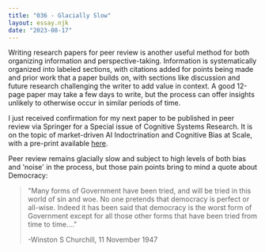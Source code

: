 ```yaml
---
title: "036 - Glacially Slow"
layout: essay.njk
date: "2023-08-17"
---
```


Writing research papers for peer review is another useful method for both organizing information and perspective-taking. Information is systematically organized into labeled sections, with citations added for points being made and prior work that a paper builds on, with sections like discussion and future research challenging the writer to add value in context. A good 12-page paper may take a few days to write, but the process can offer insights unlikely to otherwise occur in similar periods of time.

I just received confirmation for my next paper to be published in peer review via Springer for a Special issue of Cognitive Systems Research. It is on the topic of market-driven AI Indoctrination and Cognitive Bias at Scale, with a pre-print available [here](https://www.researchgate.net/publication/369691463_Automated_Bias_and_Indoctrination_at_Scale_Is_All_You_Need).

Peer review remains glacially slow and subject to high levels of both bias and 'noise' in the process, but those pain points bring to mind a quote about Democracy:

> "Many forms of Government have been tried, and will be tried in this world of sin and woe. No one pretends that democracy is perfect or all-wise. Indeed it has been said that democracy is the worst form of Government except for all those other forms that have been tried from time to time...." 
> 
> -Winston S Churchill, 11 November 1947